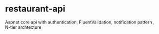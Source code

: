 # restaurant-api
Aspnet core api with authentication, FluentValidation, notification pattern , N-tier archtecture
